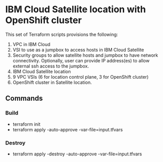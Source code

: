 # IBM Cloud Satellite location with OpenShift cluster

This set of Terraform scripts provisions the following:

1. VPC in IBM Cloud
2. VSI to use as a jumpbox to access hosts in IBM Cloud Satellite
3. Security groups to allow satellite hosts and jumpbox to have network connectivity. Optionally, user can provide IP address(es) to allow external ssh access to the jumpbox.
4. IBM Cloud Satellite location
5. 9 VPC VSIs (6 for location control plane, 3 for OpenShift cluster)
6. OpenShift cluster in Satellite location.


## Commands

### Build
- terraform init
- terraform apply -auto-approve -var-file=input.tfvars

### Destroy
- terraform apply -destroy -auto-approve -var-file=input.tfvars 
